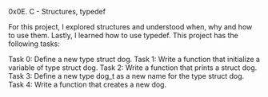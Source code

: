 0x0E. C - Structures, typedef

For this project, I explored structures and understood when, why and how to use them. Lastly, I learned how to use typedef. This project has the following tasks:

Task 0: Define a new type struct dog.
Task 1: Write a function that initialize a variable of type struct dog.
Task 2: Write a function that prints a struct dog.
Task 3: Define a new type dog_t as a new name for the type struct dog.
Task 4: Write a function that creates a new dog.
